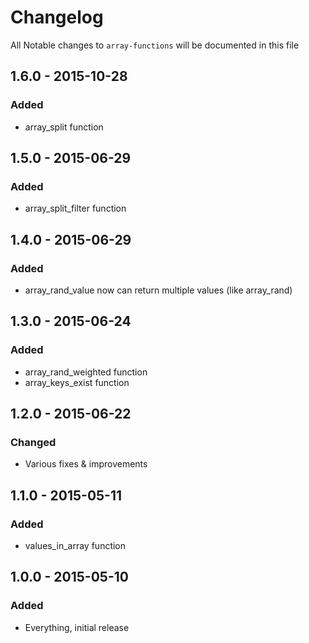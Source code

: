 # Changelog

All Notable changes to `array-functions` will be documented in this file

## 1.6.0 - 2015-10-28

### Added
- array_split function

## 1.5.0 - 2015-06-29

### Added
- array_split_filter function

## 1.4.0 - 2015-06-29

### Added
- array_rand_value now can return multiple values (like array_rand)

## 1.3.0 - 2015-06-24

### Added
- array_rand_weighted function
- array_keys_exist function

## 1.2.0 - 2015-06-22

### Changed
- Various fixes & improvements

## 1.1.0 - 2015-05-11

### Added
- values_in_array function

## 1.0.0 - 2015-05-10

### Added
- Everything, initial release
